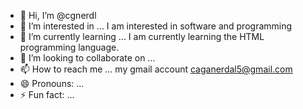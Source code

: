 - 👋 Hi, I’m @cgnerdl
- 👀 I’m interested in ... I am interested in software and programming
- 🌱 I’m currently learning ... I am currently learning the HTML programming language.
- 💞️ I’m looking to collaborate on ...
- 📫 How to reach me ... my gmail  account  caganerdal5@gmail.com 
- 😄 Pronouns: ...
- ⚡ Fun fact: ...

<!---
cgnerdl/cgnerdl is a ✨ special ✨ repository because its `README.md` (this file) appears on your GitHub profile.
You can click the Preview link to take a look at your changes.
--->
